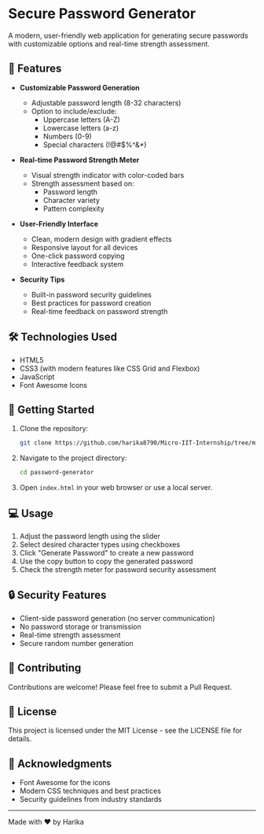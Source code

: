 # Secure Password Generator

A modern, user-friendly web application for generating secure passwords with customizable options and real-time strength assessment.

## 🌟 Features

- **Customizable Password Generation**
  - Adjustable password length (8-32 characters)
  - Option to include/exclude:
    - Uppercase letters (A-Z)
    - Lowercase letters (a-z)
    - Numbers (0-9)
    - Special characters (!@#$%^&*)

- **Real-time Password Strength Meter**
  - Visual strength indicator with color-coded bars
  - Strength assessment based on:
    - Password length
    - Character variety
    - Pattern complexity

- **User-Friendly Interface**
  - Clean, modern design with gradient effects
  - Responsive layout for all devices
  - One-click password copying
  - Interactive feedback system

- **Security Tips**
  - Built-in password security guidelines
  - Best practices for password creation
  - Real-time feedback on password strength

## 🛠️ Technologies Used

- HTML5
- CSS3 (with modern features like CSS Grid and Flexbox)
- JavaScript
- Font Awesome Icons

## 🚀 Getting Started

1. Clone the repository:
   ```bash
   git clone https://github.com/harika8790/Micro-IIT-Internship/tree/main/number%20guessing%20game
   ```

2. Navigate to the project directory:
   ```bash
   cd password-generator
   ```

3. Open `index.html` in your web browser or use a local server.

## 💻 Usage

1. Adjust the password length using the slider
2. Select desired character types using checkboxes
3. Click "Generate Password" to create a new password
4. Use the copy button to copy the generated password
5. Check the strength meter for password security assessment

## 🔒 Security Features

- Client-side password generation (no server communication)
- No password storage or transmission
- Real-time strength assessment
- Secure random number generation

## 🤝 Contributing

Contributions are welcome! Please feel free to submit a Pull Request.

## 📝 License

This project is licensed under the MIT License - see the LICENSE file for details.

## 🙏 Acknowledgments

- Font Awesome for the icons
- Modern CSS techniques and best practices
- Security guidelines from industry standards

---

Made with ❤️ by Harika 
